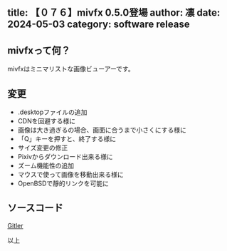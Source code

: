 title: 【０７６】mivfx 0.5.0登場
author: 凛
date: 2024-05-03
category: software release
----
## mivfxって何？
mivfxはミニマリストな画像ビューアーです。

## 変更
* .desktopファイルの追加
* CDNを回避する様に
* 画像は大き過ぎるの場合、画面に合うまで小さくにする様に
* 「Q」キーを押すと、終了する様に
* サイズ変更の修正
* Pixivからダウンロード出来る様に
* ズーム機能性の追加
* マウスで使って画像を移動出来る様に
* OpenBSDで靜的リンクを可能に

## ソースコード
[Gitler](https://gitler.moe/suwako/mivfx)

以上
